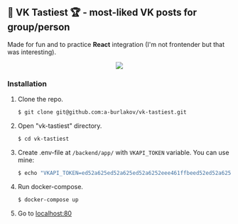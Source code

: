 ## 💙 VK Tastiest 🏆 - most-liked VK posts for group/person
Made for fun and to practice **React** integration (I'm not frontender but that was interesting).

<div align="center">
  <a href="http://vktastiest.ru">
    <img src="docs/demo.gif">
  </a>
</div>

### Installation
1. Clone the repo.
   ```sh
   $ git clone git@github.com:a-burlakov/vk-tastiest.git
   ```
   
2. Open "vk-tastiest" directory.
   ```sh
   $ cd vk-tastiest
   ```

3. Create .env-file at `/backend/app/` with `VKAPI_TOKEN` variable. You can use mine:

   ```sh
   $ echo "VKAPI_TOKEN=ed52a625ed52a625ed52a6252eee461ffbeed52ed52a62589c8f057c4ad4cf28e7d8a73" > backend/app/.env
   ```

4. Run docker-compose.
   ```sh
   $ docker-compose up
   ```
   
5. Go to [localhost:80](http://localhost:80)
